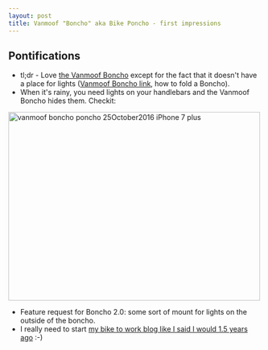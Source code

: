 ```yaml
---
layout: post
title: Vanmoof "Boncho" aka Bike Poncho - first impressions
---
```

## Pontifications

* tl;dr - Love [the Vanmoof Boncho](https://www.kickstarter.com/projects/boncho/boncho-the-bike-poncho) except for the fact that it doesn't have a place for lights ([Vanmoof Boncho link](https://www.vanmoof.com/en_us/accessories?cat=17), how to fold a Boncho).
* When it's rainy, you need lights on your handlebars and the Vanmoof Boncho hides them. Checkit:<br />

<a data-flickr-embed="true"  href="https://www.flickr.com/photos/roland/30480324901/in/dateposted-ff/" title="vanmoof boncho poncho 25October2016 iPhone 7 plus"><img src="https://c6.staticflickr.com/6/5797/30480324901_72b46ef5c9.jpg" width="500" height="375" alt="vanmoof boncho poncho 25October2016 iPhone 7 plus"></a><script async src="//embedr.flickr.com/assets/client-code.js" charset="utf-8"></script>

*  Feature request for Boncho 2.0: some sort of mount for lights on the outside of the boncho.
* I really need to start [my bike to work blog like I said I would 1.5 years ago](http://rolandtanglao.com/2015/04/17/2-I-think-I-will-have-to-start-a-commuter-bicycle-blog/) :-)